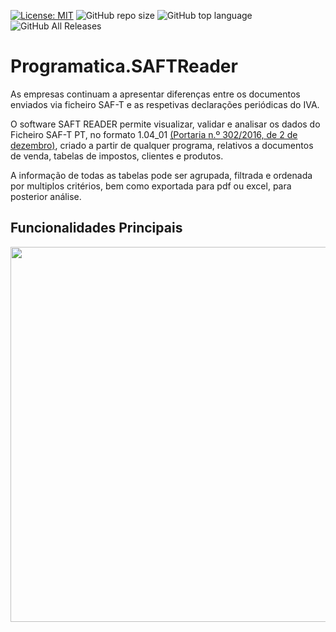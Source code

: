 [![License: MIT](https://img.shields.io/badge/License-MIT-yellow.svg)](https://opensource.org/licenses/MIT) ![GitHub repo size](https://img.shields.io/github/repo-size/ruialexrib/Programatica.SAFTReader) ![GitHub top language](https://img.shields.io/github/languages/top/ruialexrib/Programatica.SAFTReader) ![GitHub All Releases](https://img.shields.io/github/downloads/ruialexrib/Programatica.SAFTReader/total)

# Programatica.SAFTReader

As empresas continuam a apresentar diferenças entre os documentos enviados via ficheiro SAF-T e as respetivas declarações periódicas do IVA.

O software SAFT READER permite visualizar, validar e analisar os dados do Ficheiro SAF-T PT, no formato 1.04_01 [(Portaria n.º 302/2016, de 2 de dezembro)](https://info.portaldasfinancas.gov.pt/pt/informacao_fiscal/legislacao/diplomas_legislativos/Documents/Portaria_302_2016.pdf), criado a partir de qualquer programa, relativos a documentos de venda, tabelas de impostos, clientes e produtos. 

A informação de todas as tabelas pode ser agrupada, filtrada e ordenada por multiplos critérios, bem como exportada para pdf ou excel, para posterior análise.


## Funcionalidades Principais

<img src="https://github.com/ruialexrib/Programatica.SAFTReader/blob/master/demos/Demo.gif" width="600">
